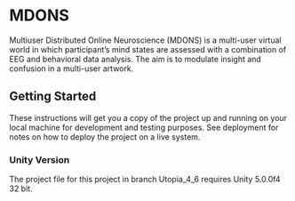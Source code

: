 # MDONS

Multiuser Distributed Online Neuroscience (MDONS) is a multi-user virtual world in which participant’s mind states are assessed with a combination of EEG and behavioral data analysis. The aim is to modulate insight and confusion in a multi-user artwork.

## Getting Started

These instructions will get you a copy of the project up and running on your local machine for development and testing purposes. See deployment for notes on how to deploy the project on a live system.

### Unity Version

The project file for this project in branch Utopia_4_6 requires Unity 5.0.0f4 32 bit.

